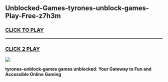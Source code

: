 
## Unblocked-Games-tyrones-unblock-games-Play-Free-z7h3m
<h3>
<a href="https://premium76.site?title=tyrones-unblock-games&ref=15A">CLICK TO PLAY</a></h3>
<hr>

<h3>
<a href="https://premium76.site?title=tyrones-unblock-games&ref=15A">CLICK 2 PLAY</a>
  
</h3>

<a href="https://premium76.site?title=tyrones-unblock-games&ref=15A"><img src="https://clearcache.store/games.png"></a>


**tyrones-unblock-games games unblocked: Your Gateway to Fun and Accessible Online Gaming**
